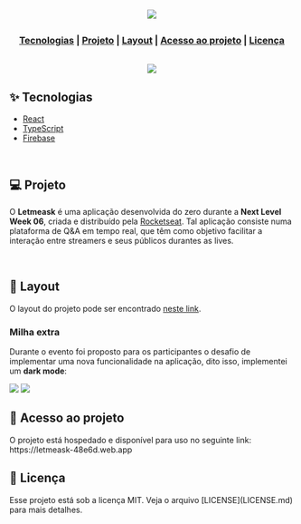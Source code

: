 
<h1>
  <p align="center">
    <img src="https://user-images.githubusercontent.com/51167156/123527054-b094da00-d6b2-11eb-95aa-f182b9494e37.png">
  </p>
</h1>
  
<h3>
 <p align="center" style="margin-bottom:32px">
 <a href="#tecnologias">Tecnologias</a> | <a href="#projeto">Projeto</a>   |   <a href="#layout">Layout</a>   |   <a href="#acesso">Acesso ao projeto</a> | <a href="#license">Licença</a> 
 </p>
</h3>

<p align="center">
  <img src="https://user-images.githubusercontent.com/51167156/123527045-83e0c280-d6b2-11eb-8649-bb8c256d0ff7.png">
</p>

<h2 id="tecnologias">✨ Tecnologias</h2>

<ul>
  <li><a href="https://pt-br.reactjs.org/">React</a></li>
  <li><a href="https://www.typescriptlang.org">TypeScript</a></li>
  <li><a href="https://firebase.google.com">Firebase</a></li>
</ul>
<br>

<h2 id="projeto">💻 Projeto</h2> 
<p>
  O <strong>Letmeask</strong> é uma aplicação desenvolvida do zero durante a <strong>Next Level Week 06</strong>, criada e distribuído pela <a href="https://rocketseat.com.br/">Rocketseat</a>.
Tal aplicação consiste numa plataforma de Q&A em tempo real, que têm como objetivo facilitar a interação entre streamers e seus públicos durantes as lives.
</p>
<br>

<h2 id="layout">🔖 Layout</h2>
<p>O layout do projeto pode ser encontrado <a href="https://www.figma.com/file/u0BQK8rCf2KgzcukdRRCWh/Letmeask/duplicate">neste link</a>.</p>

<h3> Milha extra </h3>
<p>Durante o evento foi proposto para os participantes o desafio de implementar uma nova funcionalidade na aplicação, dito isso, implementei um <strong>dark mode</strong>:</p>
<img src="https://user-images.githubusercontent.com/51167156/123527678-c527a100-d6b7-11eb-8a2d-670aa14b1993.png">
<img src="https://user-images.githubusercontent.com/51167156/123527761-67478900-d6b8-11eb-8841-f31be12c9ec9.png")>
<br>

<h2 id="acesso">🚀 Acesso ao projeto</h2>
<p>O projeto está hospedado e disponível para uso no seguinte link: https://letmeask-48e6d.web.app</p>

<h2 id="license"> 📄 Licença </h2>
<p>Esse projeto está sob a licença MIT. Veja o arquivo [LICENSE](LICENSE.md) para mais detalhes.</p>

